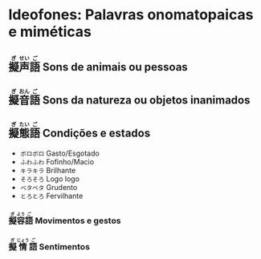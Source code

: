 # Ideofones: Palavras onomatopaicas e miméticas

## <ruby>擬<rt>ぎ</rt>声<rt>せい</rt>語<rt>ご</rt></ruby> Sons de animais ou pessoas

## <ruby>擬<rt>ぎ</rt>音<rt>おん</rt>語<rt>ご</rt></ruby> Sons da natureza ou objetos inanimados

## <ruby>擬<rt>ぎ</rt>態<rt>たい</rt>語<rt>ご</rt></ruby> Condições e estados

-   `ボロボロ` Gasto/Esgotado
-   `ふわふわ` Fofinho/Macio
-   `キラキラ` Brilhante
-   `そろそろ` Logo logo
-   `ベタベタ` Grudento
-   `とろとろ` Fervilhante

### <ruby>擬<rt>ぎ</rt>容<rt>よう</rt>語<rt>ご</rt></ruby> Movimentos e gestos

### <ruby>擬<rt>ぎ</rt>情<rt>じょう</rt>語<rt>ご</rt></ruby> Sentimentos
